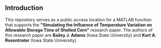 ## Introduction

This repository serves as a public access location for a MATLAB function that supports the **"Simulating the Influence of Temperature Variation on Allowable Storage Time of Shelled Corn"** research paper.  The authors of this research paper are **Bailey J. Adams** (Iowa State University) and **Kurt A. Rosentrater** (Iowa State University).

